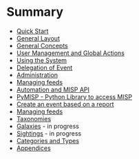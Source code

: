 # Summary

* [Quick Start](quick-start/README.md)
* [General Layout](general-layout/README.md)
* [General Concepts](general-concepts/README.md)
* [User Management and Global Actions](user-management/README.md)
* [Using the System](using-the-system/README.md)
* [Delegation of Event](delegation/README.md)
* [Administration](administration/README.md)
* [Managing feeds](managing-feeds/README.md)
* [Automation and MISP API](automation/README.md)
* [PyMISP - Python Library to access MISP](pymisp/README.md)
* [Create an event based on a report](create-event-report/README.md)
* [Managing feeds](managing-feeds/README.md)
* [Taxonomies](taxonomy/README.md)
* [Galaxies](galaxy/README.md) - in progress
* [Sightings](sightings/README.md) - in progress
* [Categories and Types](categories-and-types/README.md)
* [Appendices](appendices/README.md)
